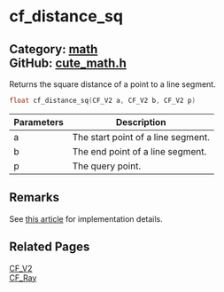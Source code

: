 [](../header.md ':include')

# cf_distance_sq

Category: [math](https://github.com/RandyGaul/cute_framework/blob/master/docs/api_reference?id=math)  
GitHub: [cute_math.h](https://github.com/RandyGaul/cute_framework/blob/master/include/cute_math.h)  
---

Returns the square distance of a point to a line segment.

```cpp
float cf_distance_sq(CF_V2 a, CF_V2 b, CF_V2 p)
```

Parameters | Description
--- | ---
a | The start point of a line segment.
b | The end point of a line segment.
p | The query point.

## Remarks

See [this article](https://randygaul.github.io/math/collision-detection/2014/07/01/Distance-Point-to-Line-Segment.html) for implementation details.

## Related Pages

[CF_V2](https://github.com/RandyGaul/cute_framework/blob/master/docs/math/cf_v2.md)  
[CF_Ray](https://github.com/RandyGaul/cute_framework/blob/master/docs/math/cf_ray.md)  
